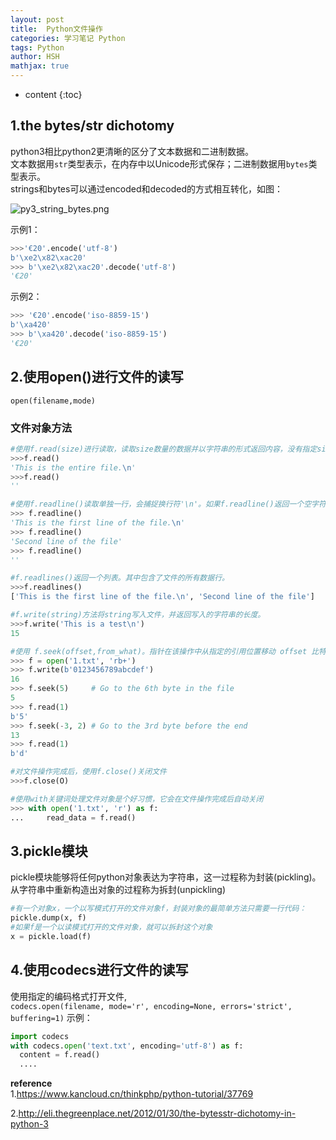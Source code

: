 ```yaml
---
layout: post
title:  Python文件操作
categories: 学习笔记 Python
tags: Python
author: HSH
mathjax: true
---
```


* content
{:toc}




## 1.the bytes/str dichotomy
python3相比python2更清晰的区分了文本数据和二进制数据。  
文本数据用`str`类型表示，在内存中以Unicode形式保存；二进制数据用`bytes`类型表示。  
strings和bytes可以通过encoded和decoded的方式相互转化，如图：  

![py3_string_bytes.png](http://octtw77pk.bkt.clouddn.com//public/upload/py3_string_bytes.png)

示例1：  

```python
>>>'€20'.encode('utf-8')
b'\xe2\x82\xac20'
>>> b'\xe2\x82\xac20'.decode('utf-8')
'€20'
```    

示例2：  

```python
>>> '€20'.encode('iso-8859-15')
b'\xa420'
>>> b'\xa420'.decode('iso-8859-15')
'€20'
```  

## 2.使用open()进行文件的读写

`open(filename,mode)`

### 文件对象方法

```python
#使用f.read(size)进行读取，读取size数量的数据并以字符串的形式返回内容，没有指定size或为负数，则读取整个文件。如何到了文件末尾，f.read()返回一个空字符串
>>>f.read()
'This is the entire file.\n'
>>>f.read()
''
```


```python
#使用f.readline()读取单独一行，会捕捉换行符'\n'。如果f.readline()返回一个空字符串，则代表到达了文件末尾。
>>> f.readline()
'This is the first line of the file.\n'
>>> f.readline()
'Second line of the file'
>>> f.readline()
''
```


```python
#f.readlines()返回一个列表。其中包含了文件的所有数据行。
>>>f.readlines()
['This is the first line of the file.\n', 'Second line of the file']
```


```python
#f.write(string)方法将string写入文件，并返回写入的字符串的长度。
>>>f.write('This is a test\n')
15
```


```python
#使用 f.seek(offset,from_what)。指针在该操作中从指定的引用位置移动 offset 比特，引用位置由 from_what 参数指定。 from_what 值为 0 表示自文件起始处开始，1 表示自当前文件指针位置开始，2 表示自文件末尾开始。from_what 可以忽略，其默认值为零，此时从文件头开始。
>>> f = open('1.txt', 'rb+')
>>> f.write(b'0123456789abcdef')
16
>>> f.seek(5)     # Go to the 6th byte in the file
5
>>> f.read(1)
b'5'
>>> f.seek(-3, 2) # Go to the 3rd byte before the end
13
>>> f.read(1)
b'd'
```

```python
#对文件操作完成后，使用f.close()关闭文件
>>>f.close(O)

#使用with关键词处理文件对象是个好习惯，它会在文件操作完成后自动关闭
>>> with open('1.txt', 'r') as f:
...     read_data = f.read()
```

## 3.pickle模块
pickle模块能够将任何python对象表达为字符串，这一过程称为封装(pickling)。从字符串中重新构造出对象的过程称为拆封(unpickling)  

```python
#有一个对象x，一个以写模式打开的文件对象f，封装对象的最简单方法只需要一行代码：
pickle.dump(x, f)
#如果f是一个以读模式打开的文件对象，就可以拆封这个对象
x = pickle.load(f)
```

## 4.使用codecs进行文件的读写
使用指定的编码格式打开文件,  
`codecs.open(filename, mode='r', encoding=None, errors='strict', buffering=1)`
示例：  

```python
import codecs
with codecs.open('text.txt', encoding='utf-8') as f:
  content = f.read()
  ....
```


**reference**  
1.https://www.kancloud.cn/thinkphp/python-tutorial/37769  

2.http://eli.thegreenplace.net/2012/01/30/the-bytesstr-dichotomy-in-python-3

